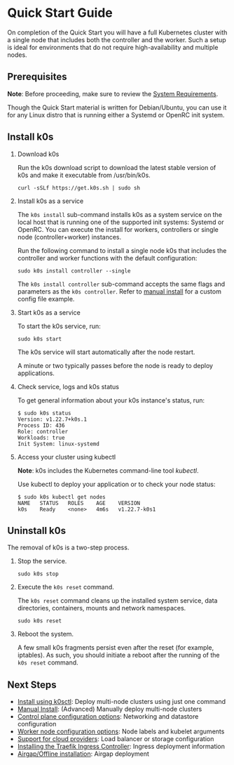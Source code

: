 # Quick Start Guide

 On completion of the Quick Start you will have a full Kubernetes cluster with a single node that includes both the controller and the worker. Such a setup is ideal for environments that do not require high-availability and multiple nodes.

## Prerequisites

**Note**: Before proceeding, make sure to review the [System Requirements](system-requirements.md).

Though the Quick Start material is written for Debian/Ubuntu, you can use it for any Linux distro that is running either a Systemd or OpenRC init system.

## Install k0s

1. Download k0s

    Run the k0s download script to download the latest stable version of k0s and make it executable from /usr/bin/k0s.

    ```shell
    curl -sSLf https://get.k0s.sh | sudo sh
    ```

2. Install k0s as a service

    The `k0s install` sub-command installs k0s as a system service on the local host that is running one of the supported init systems: Systemd or OpenRC. You can execute the install for workers, controllers or single node (controller+worker) instances.

    Run the following command to install a single node k0s that includes the controller and worker functions with the default configuration:

    ```shell
    sudo k0s install controller --single
    ```

    The `k0s install controller` sub-command accepts the same flags and parameters as the `k0s controller`. Refer to [manual install](k0s-multi-node.md#installation-steps) for a custom config file example.

3. Start k0s as a service

    To start the k0s service, run:

    ```shell
    sudo k0s start
    ```

    The k0s service will start automatically after the node restart.

    A minute or two typically passes before the node is ready to deploy applications.

4. Check service, logs and k0s status

    To get general information about your k0s instance's status, run:

    ```shell
    $ sudo k0s status
    Version: v1.22.7+k0s.1
    Process ID: 436
    Role: controller
    Workloads: true
    Init System: linux-systemd
    ```

5. Access your cluster using kubectl

    **Note**: k0s includes the Kubernetes command-line tool *kubectl*.

    Use kubectl to deploy your application or to check your node status:

    ```shell
    $ sudo k0s kubectl get nodes
    NAME   STATUS   ROLES    AGE    VERSION
    k0s    Ready    <none>   4m6s   v1.22.7-k0s1
    ```

## Uninstall k0s

The removal of k0s is a two-step process.

1. Stop the service.

    ```shell
    sudo k0s stop
    ```

2. Execute the `k0s reset` command.

     The `k0s reset` command cleans up the installed system service, data directories, containers, mounts and network namespaces.

    ```shell
    sudo k0s reset
    ```

3. Reboot the system.

    A few small k0s fragments persist even after the reset (for example, iptables). As such, you should initiate a reboot after the running of the `k0s reset` command.

## Next Steps

- [Install using k0sctl](k0sctl-install.md): Deploy multi-node clusters using just one command
- [Manual Install](k0s-multi-node.md): (Advanced) Manually deploy multi-node clusters
- [Control plane configuration options](configuration.md): Networking and datastore configuration
- [Worker node configuration options](worker-node-config.md): Node labels and kubelet arguments
- [Support for cloud providers](cloud-providers.md): Load balancer or storage configuration
- [Installing the Traefik Ingress Controller](examples/traefik-ingress.md):
  Ingress deployment information
- [Airgap/Offline installation](airgap-install.md): Airgap deployment
